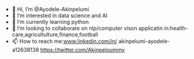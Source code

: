 - 👋 Hi, I’m @Ayodele-Akinpelumi
- 👀 I’m interested in data science and AI
- 🌱 I’m currently learning python
- 💞️ I’m looking to collaborate on nlp/computer vison applicatin in:health-care,agricultulture,finance,football
- 📫 How to reach me:www.linkedin.com/in/
akinpelumi-ayodele-a12638138
https://twitter.com/Akinpeloummy

<!---
Ayodele-Akinpelumi/Ayodele-Akinpelumi is a ✨ special ✨ repository because its `README.md` (this file) appears on your GitHub profile.
You can click the Preview link to take a look at your changes.
--->
